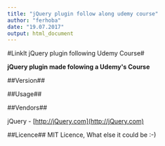 ```yaml
---
title: "jQuery plugin follow along udemy course"
author: "ferhoba"
date: "19.07.2017"
output: html_document
---
```

#LinkIt jQuery plugin following Udemy Course#

**jQuery plugin made folowing a Udemy's Course**

##Version##

##Usage##

##Vendors##

jQuery - [http://jQuery.com](http://jQuery.com)

##Licence##
MIT Licence, What else it could be :-)
